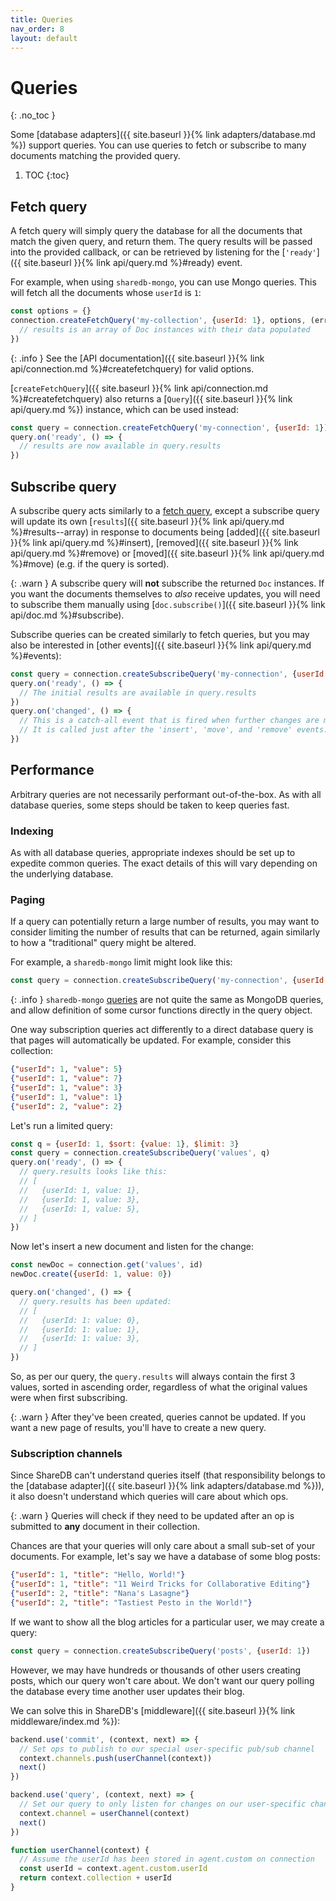 ```yaml
---
title: Queries
nav_order: 8
layout: default
---
```


# Queries
{: .no_toc }

Some [database adapters]({{ site.baseurl }}{% link adapters/database.md %}) support queries. You can use queries to fetch or subscribe to many documents matching the provided query.

1. TOC
{:toc}

## Fetch query

A fetch query will simply query the database for all the documents that match the given query, and return them. The query results will be passed into the provided callback, or can be retrieved by listening for the [`'ready'`]({{ site.baseurl }}{% link api/query.md %}#ready) event.

For example, when using `sharedb-mongo`, you can use Mongo queries. This will fetch all the documents whose `userId` is `1`:

```js
const options = {}
connection.createFetchQuery('my-collection', {userId: 1}, options, (error, results) => {
  // results is an array of Doc instances with their data populated
})
```

{: .info }
See the [API documentation]({{ site.baseurl }}{% link api/connection.md %}#createfetchquery) for valid options.

[`createFetchQuery`]({{ site.baseurl }}{% link api/connection.md %}#createfetchquery) also returns a
[`Query`]({{ site.baseurl }}{% link api/query.md %}) instance, which can be used instead:

```js
const query = connection.createFetchQuery('my-connection', {userId: 1})
query.on('ready', () => {
  // results are now available in query.results
})
```

## Subscribe query

A subscribe query acts similarly to a [fetch query](#fetch-query), except a subscribe query will update its own [`results`]({{ site.baseurl }}{% link api/query.md %}#results--array) in response to documents being [added]({{ site.baseurl }}{% link api/query.md %}#insert), [removed]({{ site.baseurl }}{% link api/query.md %}#remove) or [moved]({{ site.baseurl }}{% link api/query.md %}#move) (e.g. if the query is sorted).

{: .warn }
A subscribe query will **not** subscribe the returned `Doc` instances. If you want the documents themselves to *also* receive updates, you will need to subscribe them manually using [`doc.subscribe()`]({{ site.baseurl }}{% link api/doc.md %}#subscribe).

Subscribe queries can be created similarly to fetch queries, but you may also be interested in [other events]({{ site.baseurl }}{% link api/query.md %}#events):

```js
const query = connection.createSubscribeQuery('my-connection', {userId: 1})
query.on('ready', () => {
  // The initial results are available in query.results
})
query.on('changed', () => {
  // This is a catch-all event that is fired when further changes are made.
  // It is called just after the 'insert', 'move', and 'remove' events.
})
```

## Performance

Arbitrary queries are not necessarily performant out-of-the-box. As with all database queries, some steps should be taken to keep queries fast.

### Indexing

As with all database queries, appropriate indexes should be set up to expedite common queries. The exact details of this will vary depending on the underlying database.

### Paging

If a query can potentially return a large number of results, you may want to consider limiting the number of results that can be returned, again similarly to how a "traditional" query might be altered.

For example, a `sharedb-mongo` limit might look like this:

```js
const query = connection.createSubscribeQuery('my-connection', {userId: 1, $skip: 10, $limit: 10})
```

{: .info }
`sharedb-mongo` [queries](https://github.com/share/sharedb-mongo#queries) are not quite the same as MongoDB queries, and allow definition of some cursor functions directly in the query object.

One way subscription queries act differently to a direct database query is that pages will automatically be updated. For example, consider this collection:

```json
{"userId": 1, "value": 5}
{"userId": 1, "value": 7}
{"userId": 1, "value": 3}
{"userId": 1, "value": 1}
{"userId": 2, "value": 2}
```

Let's run a limited query:

```js
const q = {userId: 1, $sort: {value: 1}, $limit: 3}
const query = connection.createSubscribeQuery('values', q)
query.on('ready', () => {
  // query.results looks like this:
  // [
  //   {userId: 1, value: 1},
  //   {userId: 1, value: 3},
  //   {userId: 1, value: 5},
  // ]
})
```

Now let's insert a new document and listen for the change:

```js
const newDoc = connection.get('values', id)
newDoc.create({userId: 1, value: 0})

query.on('changed', () => {
  // query.results has been updated:
  // [
  //   {userId: 1: value: 0},
  //   {userId: 1: value: 1},
  //   {userId: 1: value: 3},
  // ]
})
```

So, as per our query, the `query.results` will always contain the first 3 values, sorted in ascending order, regardless of what the original values were when first subscribing.

{: .warn }
After they've been created, queries cannot be updated. If you want a new page of results, you'll have to create a new query.

### Subscription channels

Since ShareDB can't understand queries itself (that responsibility belongs to the [database adapter]({{ site.baseurl }}{% link adapters/database.md %})), it also doesn't understand which queries will care about which ops.

{: .warn }
Queries will check if they need to be updated after an op is submitted to **any** document in their collection.

Chances are that your queries will only care about a small sub-set of your documents. For example, let's say we have a database of some blog posts:

```json
{"userId": 1, "title": "Hello, World!"}
{"userId": 1, "title": "11 Weird Tricks for Collaborative Editing"}
{"userId": 2, "title": "Nana's Lasagne"}
{"userId": 2, "title": "Tastiest Pesto in the World!"}
```

If we want to show all the blog articles for a particular user, we may create a query:

```js
const query = connection.createSubscribeQuery('posts', {userId: 1})
```

However, we may have hundreds or thousands of other users creating posts, which our query won't care about. We don't want our query polling the database every time another user updates their blog.

We can solve this in ShareDB's [middleware]({{ site.baseurl }}{% link middleware/index.md %}):

```js
backend.use('commit', (context, next) => {
  // Set ops to publish to our special user-specific pub/sub channel
  context.channels.push(userChannel(context))
  next()
})

backend.use('query', (context, next) => {
  // Set our query to only listen for changes on our user-specific channel
  context.channel = userChannel(context)
  next()
})

function userChannel(context) {
  // Assume the userId has been stored in agent.custom on connection
  const userId = context.agent.custom.userId
  return context.collection + userId
}
```
